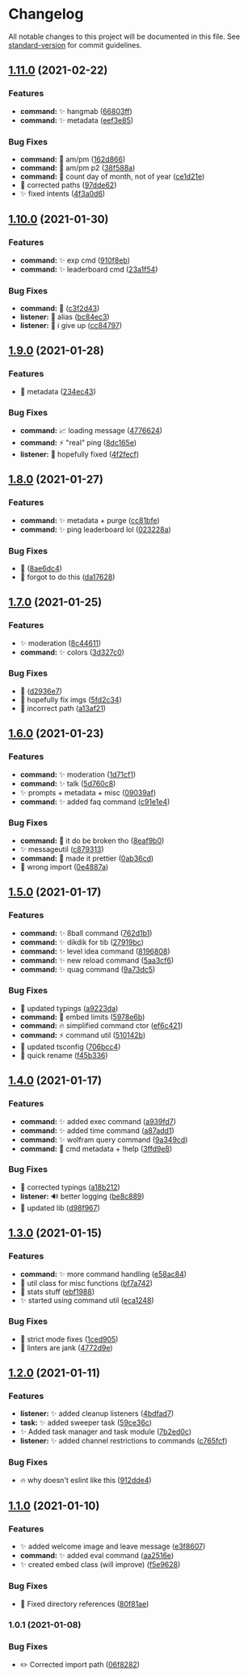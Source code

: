 # Changelog

All notable changes to this project will be documented in this file. See [standard-version](https://github.com/conventional-changelog/standard-version) for commit guidelines.

## [1.11.0](https://github.com/Lioness100/Jampbot-v2/compare/v1.10.0...v1.11.0) (2021-02-22)


### Features

* **command:** :sparkles: hangmab ([66803ff](https://github.com/Lioness100/Jampbot-v2/commit/66803ff07d8c24e41c36f9e25631f975de4ea30b))
* **command:** :sparkles: metadata ([eef3e85](https://github.com/Lioness100/Jampbot-v2/commit/eef3e856296e10a27d2c7489df9e56ab1f3bda52))


### Bug Fixes

* **command:** :bug: am/pm ([162d866](https://github.com/Lioness100/Jampbot-v2/commit/162d866515252f23ae301b9708fde03a1c4d945b))
* **command:** :bug: am/pm p2 ([38f588a](https://github.com/Lioness100/Jampbot-v2/commit/38f588afa052f6adc317c79ee7b2af187858fd7d))
* **command:** :bug: count day of month, not of year ([ce1d21e](https://github.com/Lioness100/Jampbot-v2/commit/ce1d21ea57ae2febef09cd874ec05405abcdb493))
* :bug: corrected paths ([97dde62](https://github.com/Lioness100/Jampbot-v2/commit/97dde621886f319e7b1f3883764f8509f2689146))
* :sparkles: fixed intents ([4f3a0d6](https://github.com/Lioness100/Jampbot-v2/commit/4f3a0d614b78c55a080752c8060befccda1484f7))

## [1.10.0](https://github.com/Lioness100/Jampbot-v2/compare/v1.9.0...v1.10.0) (2021-01-30)


### Features

* **command:** :sparkles: exp cmd ([910f8eb](https://github.com/Lioness100/Jampbot-v2/commit/910f8eb94f17475bf250643645b9ed8d373186ee))
* **command:** :sparkles: leaderboard cmd ([23a1f54](https://github.com/Lioness100/Jampbot-v2/commit/23a1f5482bf7edcb568e127568eb94f4d9e4c99b))


### Bug Fixes

* **command:** :bug: ([c3f2d43](https://github.com/Lioness100/Jampbot-v2/commit/c3f2d4353a7b8b23e9b2ea071b0a744f9991db45))
* **listener:** :bug: alias ([bc84ec3](https://github.com/Lioness100/Jampbot-v2/commit/bc84ec380c87d77137864d65cb894fe37797d172))
* **listener:** :bug: i give up ([cc84797](https://github.com/Lioness100/Jampbot-v2/commit/cc84797d20b1b85112bcf5d3180c4b48c15c15c7))

## [1.9.0](https://github.com/Lioness100/Jampbot-v2/compare/v1.8.0...v1.9.0) (2021-01-28)


### Features

* :art: metadata ([234ec43](https://github.com/Lioness100/Jampbot-v2/commit/234ec43fdb3c6b3cb7a8803a964afd7b2b8203c3))


### Bug Fixes

* **command:** :chart_with_upwards_trend: loading message ([4776624](https://github.com/Lioness100/Jampbot-v2/commit/47766246d36aa9813cb5d2c7b4432c65fa8bd116))
* **command:** :zap: "real" ping ([8dc165e](https://github.com/Lioness100/Jampbot-v2/commit/8dc165efb7844cc57873f1b176984ebc87290e64))
* **listener:** :bug: hopefully fixed ([4f2fecf](https://github.com/Lioness100/Jampbot-v2/commit/4f2fecf5814e4d3853c68301eaf01055bd4343ce))

## [1.8.0](https://github.com/Lioness100/Jampbot-v2/compare/v1.7.0...v1.8.0) (2021-01-27)


### Features

* **command:** :sparkles: metadata + purge ([cc81bfe](https://github.com/Lioness100/Jampbot-v2/commit/cc81bfe7cb0acf89460836cf20f1abb0027749ca))
* **command:** :sparkles: ping leaderboard lol ([023228a](https://github.com/Lioness100/Jampbot-v2/commit/023228a6b2b4aa07a8d0211b8fe70f752930416b))


### Bug Fixes

* :bug: ([8ae6dc4](https://github.com/Lioness100/Jampbot-v2/commit/8ae6dc4df984429a1ee814039db9c1fd0e479a9d))
* :bug: forgot to do this ([da17628](https://github.com/Lioness100/Jampbot-v2/commit/da17628622ebd7c2629dfdaf3062b2a877838aa2))

## [1.7.0](https://github.com/Lioness100/Jampbot-v2/compare/v1.6.0...v1.7.0) (2021-01-25)


### Features

* :sparkles: moderation ([8c44611](https://github.com/Lioness100/Jampbot-v2/commit/8c44611dfbe13868741842af42d74d86d8c6ace7))
* **command:** :sparkles: colors ([3d327c0](https://github.com/Lioness100/Jampbot-v2/commit/3d327c0e791ffd45d15a5f8618f875a6dcaea90a))


### Bug Fixes

* :bug: ([d2936e7](https://github.com/Lioness100/Jampbot-v2/commit/d2936e7c2dae23452a37812b497eb4715711a33d))
* :bug: hopefully fix imgs ([5fd2c34](https://github.com/Lioness100/Jampbot-v2/commit/5fd2c345e380085514cd6c1f015bdb55c9da508f))
* 📃 incorrect path ([a13af21](https://github.com/Lioness100/Jampbot-v2/commit/a13af21027becff2d68d25f7604b8690d2217185))

## [1.6.0](https://github.com/Lioness100/Jampbot-v2/compare/v1.5.0...v1.6.0) (2021-01-23)


### Features

* **command:** :sparkles: moderation ([1d71cf1](https://github.com/Lioness100/Jampbot-v2/commit/1d71cf190ee0bc57f678504833e0ae46d64eb04f))
* **command:** :sparkles: talk ([5d760c8](https://github.com/Lioness100/Jampbot-v2/commit/5d760c889b77765f06602b4208f5460391738923))
* :sparkles: prompts + metadata + misc ([09039af](https://github.com/Lioness100/Jampbot-v2/commit/09039af3d566af54a7a7d092657aeb17da92a956))
* **command:** :sparkles: added faq command ([c91e1e4](https://github.com/Lioness100/Jampbot-v2/commit/c91e1e490c1c89aea86b34b23d4f3e10936594ef))


### Bug Fixes

* **command:** :construction: it do be broken tho ([8eaf9b0](https://github.com/Lioness100/Jampbot-v2/commit/8eaf9b030f01dcb38dbbc4e623fa205c0aae357d))
* :sparkles: messageutil ([c879313](https://github.com/Lioness100/Jampbot-v2/commit/c87931355bc30c415a0b57f12d551f50540d3cbe))
* **command:** 💄 made it prettier ([0ab36cd](https://github.com/Lioness100/Jampbot-v2/commit/0ab36cd9f36d08ab66946ccdf2097558d0daff51))
* :pencil: wrong import ([0e4887a](https://github.com/Lioness100/Jampbot-v2/commit/0e4887ac33522554f8d50c1ab953a82b90156feb))

## [1.5.0](https://github.com/Lioness100/Jampbot-v2/compare/v1.4.0...v1.5.0) (2021-01-17)


### Features

* **command:** :sparkles: 8ball command ([762d1b1](https://github.com/Lioness100/Jampbot-v2/commit/762d1b16342b2b376f25feb2d3081ab1de9af6f3))
* **command:** :sparkles: dikdik for tib ([27919bc](https://github.com/Lioness100/Jampbot-v2/commit/27919bcca983879fcddf712c77867c065c0448e4))
* **command:** :sparkles: level idea command ([8196808](https://github.com/Lioness100/Jampbot-v2/commit/8196808f00661d8297cad81886c5f578aca90079))
* **command:** :sparkles: new reload command ([5aa3cf6](https://github.com/Lioness100/Jampbot-v2/commit/5aa3cf604fb757f5b48c0997b9c07e59c9b10652))
* **command:** :sparkles: quag command ([9a73dc5](https://github.com/Lioness100/Jampbot-v2/commit/9a73dc549aba202580c5a262711559aaa88e6d6d))


### Bug Fixes

* :memo: updated typings ([a9223da](https://github.com/Lioness100/Jampbot-v2/commit/a9223dad7e4b236822b912308edaeacdea715ca0))
* **command:** :bug: embed limits ([5978e6b](https://github.com/Lioness100/Jampbot-v2/commit/5978e6b58fd9d788537df285b49161629c5bf3b1))
* **command:** :fire: simplified command ctor ([ef6c421](https://github.com/Lioness100/Jampbot-v2/commit/ef6c42110c0c3302005c94b33a3464da9644a2c1))
* **command:** :zap: command util ([510142b](https://github.com/Lioness100/Jampbot-v2/commit/510142bc4afe643d5b45ea8e55f9a4fb6c20ee2b))
* :construction_worker: updated tsconfig ([706bcc4](https://github.com/Lioness100/Jampbot-v2/commit/706bcc40e78f45c367f3b6d0d76013c59e15c4e4))
* :hammer: quick rename ([f45b336](https://github.com/Lioness100/Jampbot-v2/commit/f45b336ee6d49f0c8f4597bf69de550c20dc7a13))

## [1.4.0](https://github.com/Lioness100/Jampbot-v2/compare/v1.3.0...v1.4.0) (2021-01-17)


### Features

* **command:** :sparkles: added exec command ([a939fd7](https://github.com/Lioness100/Jampbot-v2/commit/a939fd7e2980c30805a09a854c340bda6d0a60ee))
* **command:** :sparkles: added time command ([a87add1](https://github.com/Lioness100/Jampbot-v2/commit/a87add19f85c925f9f8fc99515c73c0596c2f4af))
* **command:** :sparkles: wolfram query command ([9a349cd](https://github.com/Lioness100/Jampbot-v2/commit/9a349cd128dfa3133756fa03a19905aa70f5347e))
* **command:** :truck: cmd metadata + !help ([3ffd9e8](https://github.com/Lioness100/Jampbot-v2/commit/3ffd9e8763362c8a8620357eed928996b48209ae))


### Bug Fixes

* :memo: corrected typings ([a18b212](https://github.com/Lioness100/Jampbot-v2/commit/a18b212098bacdfea1e929b2d3e59673793785c5))
* **listener:** :loud_sound: better logging ([be8c889](https://github.com/Lioness100/Jampbot-v2/commit/be8c889b6bad01a364868b1329315b077b0d3fe8))
* :wrench: updated lib ([d98f967](https://github.com/Lioness100/Jampbot-v2/commit/d98f96734665503a3749c76e028c3bcafa254d42))

## [1.3.0](https://github.com/Lioness100/Jampbot-v2/compare/v1.2.0...v1.3.0) (2021-01-15)


### Features

* **command:** :sparkles: more command handling ([e58ac84](https://github.com/Lioness100/Jampbot-v2/commit/e58ac847ee24ba9afa43c91ba039af3602568e64))
* :construction: util class for misc functions ([bf7a742](https://github.com/Lioness100/Jampbot-v2/commit/bf7a742d267894028921bf9b95c4123d9d507e32))
* :memo: stats stuff ([ebf1988](https://github.com/Lioness100/Jampbot-v2/commit/ebf19882b1c7e089df26296c66057489fc8c6437))
* :sparkles: started using command util ([eca1248](https://github.com/Lioness100/Jampbot-v2/commit/eca1248360beaa2d5004f7aaa576b7124720f778))


### Bug Fixes

* :art: strict mode fixes ([1ced905](https://github.com/Lioness100/Jampbot-v2/commit/1ced90580de8feb6962d0520c1e81e0fe399be0a))
* :rotating_light: linters are jank ([4772d9e](https://github.com/Lioness100/Jampbot-v2/commit/4772d9e1ca60e54a385c8d32d16f7b7e86e92e15))

## [1.2.0](https://github.com/Lioness100/Jampbot-v2/compare/v1.1.0...v1.2.0) (2021-01-11)


### Features

* **listener:** :sparkles: added cleanup listeners ([4bdfad7](https://github.com/Lioness100/Jampbot-v2/commit/4bdfad796d7f1d1cec29e5a871d205e04e3aad14))
* **task:** :sparkles: added sweeper task ([59ce36c](https://github.com/Lioness100/Jampbot-v2/commit/59ce36c456740e9188bbcf90709fed497054d379))
* :sparkles: Added task manager and task module ([7b2ed0c](https://github.com/Lioness100/Jampbot-v2/commit/7b2ed0cd0f49bf9b7880d2df95421a3bf701f31c))
* **listener:** :sparkles: added channel restrictions to commands ([c765fcf](https://github.com/Lioness100/Jampbot-v2/commit/c765fcfd47b872a8acb3a80ee959dcba22e900a7))


### Bug Fixes

* :fire: why doesn't eslint like this ([912dde4](https://github.com/Lioness100/Jampbot-v2/commit/912dde4c1feef5de0dc7f232cd2a265c04cdf164))

## [1.1.0](https://github.com/Lioness100/Jampbot-v2/compare/v1.0.1...v1.1.0) (2021-01-10)


### Features

* :sparkles: added welcome image and leave message ([e3f8607](https://github.com/Lioness100/Jampbot-v2/commit/e3f8607d8c73305c33e634a281d0fee47ee031d6))
* **command:** :sparkles: added eval command ([aa2516e](https://github.com/Lioness100/Jampbot-v2/commit/aa2516eba5793aaca75020e55a36a4be3792067e))
* :sparkles: created embed class (will improve) ([f5e9628](https://github.com/Lioness100/Jampbot-v2/commit/f5e9628614ad29db768679b6ba7a05e464faeac6))


### Bug Fixes

* :bug: Fixed directory references ([80f81ae](https://github.com/Lioness100/Jampbot-v2/commit/80f81aee3b01d31a8f53e5f633daff5c30176663))

### 1.0.1 (2021-01-08)

### Bug Fixes

- :pencil2: Corrected import path ([06f8282](https://github.com/Lioness100/Jampbot-v2/commit/06f8282b3fa24b8ee564ace2c922ac37c3bacffe))

